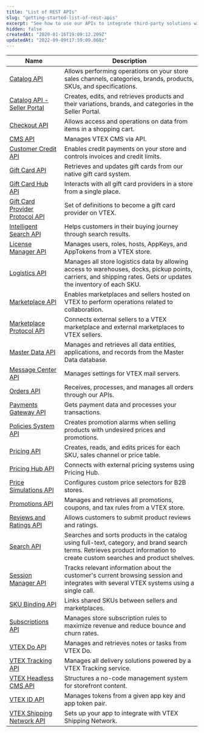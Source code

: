 ```yaml
---
title: "List of REST APIs"
slug: "getting-started-list-of-rest-apis"
excerpt: "See how to use our APIs to integrate third-party solutions with a single platform for all experiences."
hidden: false
createdAt: "2020-01-16T19:09:12.209Z"
updatedAt: "2022-09-09t17:59:09.868z"
---
```


| Name                                                                                                         | Description                                                                                                                                                                |
| ------------------------------------------------------------------------------------------------------------ | -------------------------------------------------------------------------------------------------------------------------------------------------------------------------- |
| [Catalog API](https://developers.vtex.com/docs/api-reference/catalog-api#overview)                           | Allows performing operations on your store sales channels, categories, brands, products, SKUs, and specifications.                                                         |
| [Catalog API - Seller Portal](https://developers.vtex.com/docs/api-reference/catalog-api-seller-portal)      | Creates, edits, and retrieves products and their variations, brands, and categories in the Seller Portal.                                                                  |
| [Checkout API](https://developers.vtex.com/docs/api-reference/checkout-api#overview)                         | Allows access and operations on data from items in a shopping cart.                                                                                                        |
| [CMS API](https://developers.vtex.com/docs/api-reference/cms-api)                                            | Manages VTEX CMS via API.                                                                                                                                                  |
| [Customer Credit API](https://developers.vtex.com/docs/api-reference/customer-credit-api#overview)           | Enables credit payments on your store and controls invoices and credit limits.                                                                                             |
| [Gift Card API](https://developers.vtex.com/docs/api-reference/giftcard-api#overview)                        | Retrieves and updates gift cards from our native gift card system.                                                                                                         |
| [Gift Card Hub API](https://developers.vtex.com/docs/api-reference/giftcard-hub-api#overview)                | Interacts with all gift card providers in a store from a single place.                                                                                                     |
| [Gift Card Provider Protocol API](https://developers.vtex.com/docs/api-reference/giftcard-provider-protocol) | Set of definitions to become a gift card provider on VTEX.                                                                                                                 |
| [Intelligent Search API](https://developers.vtex.com/docs/api-reference/intelligent-search-api)              | Helps customers in their buying journey through search results.                                                                                                            |
| [License Manager API](https://developers.vtex.com/docs/api-reference/license-manager-api#overview)           | Manages users, roles, hosts, AppKeys, and AppTokens from a VTEX store.                                                                                                     |
| [Logistics API](https://developers.vtex.com/docs/api-reference/logistics-api#overview)                       | Manages all store logistics data by allowing access to warehouses, docks, pickup points, carriers, and shipping rates. Gets or updates the inventory of each SKU.          |
| [Marketplace API](https://developers.vtex.com/docs/api-reference/marketplace-apis#overview)                  | Enables marketplaces and sellers hosted on VTEX to perform operations related to collaboration.                                                                            |
| [Marketplace Protocol API](https://developers.vtex.com/docs/api-reference/marketplace-protocol)              | Connects external sellers to a VTEX marketplace and external marketplaces to VTEX sellers.                                                                                 |
| [Master Data API](https://developers.vtex.com/docs/api-reference/master-data-api-v2#overview)                | Manages and retrieves all data entities, applications, and records from the Master Data database.                                                                          |
| [Message Center API](https://developers.vtex.com/docs/api-reference/message-center-api)                      | Manages settings for VTEX mail servers.                                                                                                                                    |
| [Orders API](https://developers.vtex.com/docs/api-reference/orders-api#overview)                             | Receives, processes, and manages all orders through our APIs.                                                                                                              |
| [Payments Gateway API](https://developers.vtex.com/docs/api-reference/payments-gateway-api#overview)         | Gets payment data and processes your transactions.                                                                                                                         |
| [Policies System API](https://developers.vtex.com/docs/api-reference/policies-system-api)                    | Creates promotion alarms when selling products with undesired prices and promotions.                                                                                       |
| [Pricing API](https://developers.vtex.com/docs/api-reference/pricing-api#overview)                           | Creates, reads, and edits prices for each SKU, sales channel or price table.                                                                                               |
| [Pricing Hub API](https://developers.vtex.com/docs/api-reference/pricing-hub)                                | Connects with external pricing systems using Pricing Hub.                                                                                                                  |
| [Price Simulations API](https://developers.vtex.com/docs/api-reference/price-simulations)                    | Configures custom price selectors for B2B stores.                                                                                                                          |
| [Promotions API](https://developers.vtex.com/docs/api-reference/promotions-and-taxes-api#overview)           | Manages and retrieves all promotions, coupons, and tax rules from a VTEX store.                                                                                            |
| [Reviews and Ratings API](https://developers.vtex.com/docs/api-reference/reviews-and-ratings-api)            | Allows customers to submit product reviews and ratings.                                                                                                                    |
| [Search API](https://developers.vtex.com/docs/api-reference/search-api#overview)                             | Searches and sorts products in the catalog using full-text, category, and brand search terms. Retrieves product information to create custom searches and product shelves. |
| [Session Manager API](https://developers.vtex.com/docs/api-reference/session-manager-api#overview)           | Tracks relevant information about the customer's current browsing session and integrates with several VTEX systems using a single call.                                    |
| [SKU Binding API](https://developers.vtex.com/docs/api-reference/sku-bindings-api)                           | Links shared SKUs between sellers and marketplaces.                                                                                                                        |
| [Subscriptions API](https://developers.vtex.com/vtex-rest-api/reference/subscriptions-api-v3#overview)       | Manages store subscription rules to maximize revenue and reduce bounce and churn rates.                                                                                    |
| [VTEX Do API](https://developers.vtex.com/docs/api-reference/vtex-do-api#overview)                           | Manages and retrieves notes or tasks from VTEX Do.                                                                                                                         |
| [VTEX Tracking API](https://developers.vtex.com/docs/api-reference/tracking)                                 | Manages all delivery solutions powered by a VTEX Tracking service.                                                                                                         |
| [VTEX Headless CMS API](https://developers.vtex.com/docs/api-reference/headless-cms-api)                     | Structures a no-code management system for storefront content.                                                                                                             |
| [VTEX ID API](https://developers.vtex.com/docs/api-reference/vtex-id-api)                                    | Manages tokens from a given app key and app token pair.                                                                                                                    |
| [VTEX Shipping Network API](https://developers.vtex.com/docs/api-reference/vtex-shipping-network-api)        | Sets up your app to integrate with VTEX Shipping Network.                                                                                                                  |
